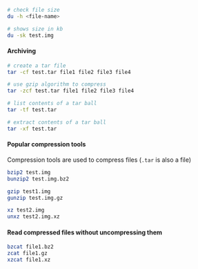 ```bash
# check file size
du -h <file-name>

# shows size in kb
du -sk test.img
```

#### Archiving

```bash
# create a tar file
tar -cf test.tar file1 file2 file3 file4

# use gzip algorithm to compress
tar -zcf test.tar file1 file2 file3 file4

# list contents of a tar ball
tar -tf test.tar

# extract contents of a tar ball
tar -xf test.tar
```

#### Popular compression tools

Compression tools are used to compress files (`.tar` is also a file)

```bash
bzip2 test.img
bunzip2 test.img.bz2

gzip test1.img
gunzip test.img.gz

xz test2.img
unxz test2.img.xz
```

#### Read compressed files without uncompressing them

```bash
bzcat file1.bz2
zcat file1.gz
xzcat file1.xz
```

